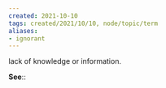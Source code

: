 ```yaml
---
created: 2021-10-10
tags: created/2021/10/10, node/topic/term
aliases:
- ignorant
---
```


lack of knowledge or information.

**See**:: 

